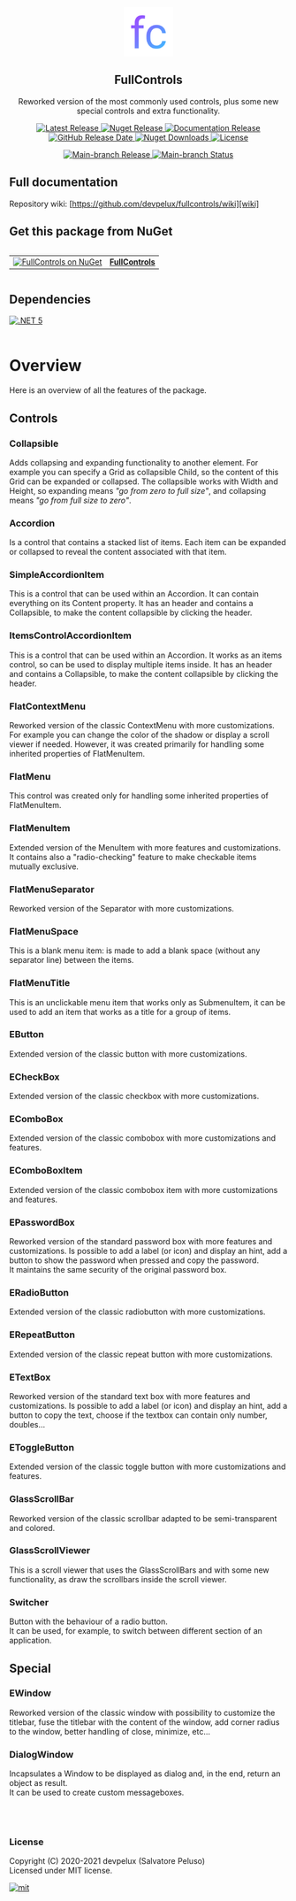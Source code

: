 <!-- icon -->

<p align="center">
  <a href="https://github.com/devpelux/fullcontrols/tree/main" title="Main branch">
    <img width="90px" align="center" alt="FullControls" src="https://raw.githubusercontent.com/devpelux/fullcontrols/main/Assets/FullControlsSimple.svg"></img>
  </a>
</p>
<h2 align="center">FullControls</h2>
<p align="center">Reworked version of the most commonly used controls, plus some new special controls and extra functionality.</p>

<!-- badges -->

<p align="center">
  <a href="https://github.com/devpelux/fullcontrols/releases/latest" title="Latest release on GitHub">
    <img alt="Latest Release" src="https://img.shields.io/github/v/release/devpelux/fullcontrols?sort=semver"></img>
  </a>
  <a href="https://www.nuget.org/packages/FullControls" title="FullControls on NuGet">
    <img alt="Nuget Release" src="https://img.shields.io/nuget/v/fullcontrols"></img>
  </a>
  <a href="https://github.com/devpelux/fullcontrols/wiki" title="Documentation">
    <img alt="Documentation Release" src="https://img.shields.io/badge/doc:release-v1.2.4-blue"></img>
  </a>
  <a href="https://github.com/devpelux/fullcontrols/releases/latest" title="Latest release on GitHub">
    <img alt="GitHub Release Date" src="https://img.shields.io/github/release-date/devpelux/fullcontrols"></img>
  </a>
  <a href="https://www.nuget.org/packages/FullControls" title="FullControls on NuGet">
    <img alt="Nuget Downloads" src="https://img.shields.io/nuget/dt/fullcontrols"></img>
  </a>
  <a href="https://github.com/devpelux/fullcontrols/blob/main/LICENSE" title="Licensed under MIT license">
    <img alt="License" src="https://img.shields.io/github/license/devpelux/fullcontrols"></img>
  </a>
</p>
<p align="center">
  <a href="https://github.com/devpelux/fullcontrols/tree/main" title="Main branch">
    <img alt="Main-branch Release" src="https://img.shields.io/badge/main:release-v1.3.0-orange"></img>
  </a>
  <a href="https://github.com/devpelux/fullcontrols/tree/main" title="Main branch">
    <img alt="Main-branch Status" src="https://img.shields.io/badge/main:status-beta-orange"></img>
  </a>
</p>

<!-- description -->

## Full documentation

Repository wiki: [https://github.com/devpelux/fullcontrols/wiki][wiki]


## Get this package from NuGet

<table align="left">
  <tr>
    <td align="center">
      <a href="https://www.nuget.org/packages/FullControls" title="FullControls on NuGet">
        <img height="48px" alt="FullControls on NuGet" src="https://upload.wikimedia.org/wikipedia/commons/2/25/NuGet_project_logo.svg"></img>
      </a>
    </td>
    <td align="center">
      <a href="https://www.nuget.org/packages/FullControls" title="FullControls on NuGet">
        <b>FullControls</b>
      </a>
    </td>
  </tr>
</table>
<br><br><br>


## Dependencies

[<img alt=".NET 5" src="https://img.shields.io/badge/.NET-v5.0-blue"/>][net5]
<br><br>

# Overview

Here is an overview of all the features of the package.


## Controls

### Collapsible
Adds collapsing and expanding functionality to another element.
For example you can specify a Grid as collapsible Child, so the content of this Grid can be expanded or collapsed.
The collapsible works with Width and Height, so expanding means *"go from zero to full size"*, and collapsing means *"go from full size to zero"*.

### Accordion
Is a control that contains a stacked list of items.
Each item can be expanded or collapsed to reveal the content associated with that item.

### SimpleAccordionItem
This is a control that can be used within an Accordion.
It can contain everything on its Content property.
It has an header and contains a Collapsible, to make the content collapsible by clicking the header.

### ItemsControlAccordionItem
This is a control that can be used within an Accordion.
It works as an items control, so can be used to display multiple items inside.
It has an header and contains a Collapsible, to make the content collapsible by clicking the header.

### FlatContextMenu
Reworked version of the classic ContextMenu with more customizations.
For example you can change the color of the shadow or display a scroll viewer if needed.
However, it was created primarily for handling some inherited properties of FlatMenuItem.

### FlatMenu
This control was created only for handling some inherited properties of FlatMenuItem.

### FlatMenuItem
Extended version of the MenuItem with more features and customizations.
It contains also a "radio-checking" feature to make checkable items mutually exclusive.

### FlatMenuSeparator
Reworked version of the Separator with more customizations.

### FlatMenuSpace
This is a blank menu item: is made to add a blank space (without any separator line) between the items.

### FlatMenuTitle
This is an unclickable menu item that works only as SubmenuItem, it can be used to add an item that works as a title for a group of items.

### EButton
Extended version of the classic button with more customizations.

### ECheckBox
Extended version of the classic checkbox with more customizations.

### EComboBox
Extended version of the classic combobox with more customizations and features.

### EComboBoxItem
Extended version of the classic combobox item with more customizations and features.

### EPasswordBox
Reworked version of the standard password box with more features and customizations.
Is possible to add a label (or icon) and display an hint, add a button to show the password when pressed and copy the password.  
It maintains the same security of the original password box.

### ERadioButton
Extended version of the classic radiobutton with more customizations.

### ERepeatButton
Extended version of the classic repeat button with more customizations.

### ETextBox
Reworked version of the standard text box with more features and customizations.
Is possible to add a label (or icon) and display an hint, add a button to copy the text, choose if the textbox can contain only number, doubles…

### EToggleButton
Extended version of the classic toggle button with more customizations and features.

### GlassScrollBar
Reworked version of the classic scrollbar adapted to be semi-transparent and colored.

### GlassScrollViewer
This is a scroll viewer that uses the GlassScrollBars and with some new functionality, as draw the scrollbars inside the scroll viewer.

### Switcher
Button with the behaviour of a radio button.  
It can be used, for example, to switch between different section of an application.


## Special

### EWindow
Reworked version of the classic window with possibility to customize the titlebar, fuse the titlebar with the content of the window, add corner radius to the window, better handling of close, minimize, etc...

### DialogWindow
Incapsulates a Window to be displayed as dialog and, in the end, return an object as result.  
It can be used to create custom messageboxes.



<br><br>
### License
Copyright (C) 2020-2021 devpelux (Salvatore Peluso)  
Licensed under MIT license.   

[![mit](https://upload.wikimedia.org/wikipedia/commons/thumb/0/0c/MIT_logo.svg/64px-MIT_logo.svg.png)][license]





[wiki]: https://github.com/devpelux/fullcontrols/wiki "Documentation"
[license]: https://github.com/devpelux/fullcontrols/blob/main/LICENSE "Licensed under MIT license"
[net5]: https://docs.microsoft.com/dotnet/core/dotnet-five ".NET 5"
